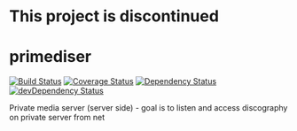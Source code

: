 This project is discontinued
==========

primediser
==========
[![Build Status](https://drone.io/github.com/lkrnac/primediser-server/status.png)](https://drone.io/github.com/lkrnac/primediser-server/latest)
[![Coverage Status](https://coveralls.io/repos/lkrnac/primediser-server/badge.png?branch=master)](https://coveralls.io/r/lkrnac/primediser-server?branch=master)
[![Dependency Status](https://david-dm.org/lkrnac/primediser-server.svg?theme=shields.io)](https://david-dm.org/lkrnac/primediser-server)
[![devDependency Status](https://david-dm.org/lkrnac/primediser-server/dev-status.svg?theme=shields.io)](https://david-dm.org/lkrnac/primediser-server#info=devDependencies)

Private media server (server side) - goal is to listen and access discography on private server from net

